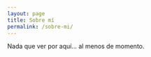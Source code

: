 ```yaml
---
layout: page
title: Sobre mí
permalink: /sobre-mi/
---
```


Nada que ver por aquí... al menos de momento.
